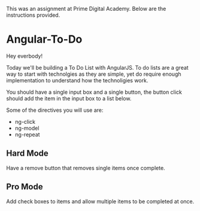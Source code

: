 This was an assignment at Prime Digital Academy. Below are the instructions provided.

# Angular-To-Do

Hey everbody!

Today we'll be building a To Do List with AngularJS. To do lists are a great way to start with technolgies as they are simple, yet do require enough implementation to understand how the technoligies work.

You should have a single input box and a single button, the button click should add the item in the input box to a list below.

Some of the directives you will use are:
* ng-click
* ng-model
* ng-repeat

## Hard Mode
Have a remove button that removes single items once complete.

## Pro Mode
Add check boxes to items and allow multiple items to be completed at once.
